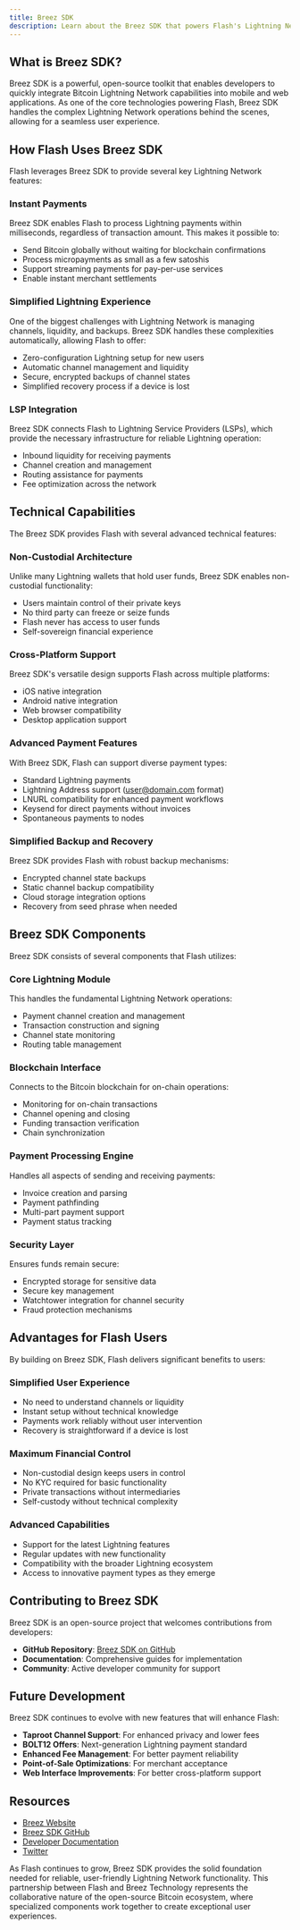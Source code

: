 ```yaml
---
title: Breez SDK
description: Learn about the Breez SDK that powers Flash's Lightning Network features
---
```


## What is Breez SDK?

Breez SDK is a powerful, open-source toolkit that enables developers to quickly integrate Bitcoin Lightning Network capabilities into mobile and web applications. As one of the core technologies powering Flash, Breez SDK handles the complex Lightning Network operations behind the scenes, allowing for a seamless user experience.

## How Flash Uses Breez SDK

Flash leverages Breez SDK to provide several key Lightning Network features:

### Instant Payments

Breez SDK enables Flash to process Lightning payments within milliseconds, regardless of transaction amount. This makes it possible to:

- Send Bitcoin globally without waiting for blockchain confirmations
- Process micropayments as small as a few satoshis
- Support streaming payments for pay-per-use services
- Enable instant merchant settlements

### Simplified Lightning Experience

One of the biggest challenges with Lightning Network is managing channels, liquidity, and backups. Breez SDK handles these complexities automatically, allowing Flash to offer:

- Zero-configuration Lightning setup for new users
- Automatic channel management and liquidity
- Secure, encrypted backups of channel states
- Simplified recovery process if a device is lost

### LSP Integration

Breez SDK connects Flash to Lightning Service Providers (LSPs), which provide the necessary infrastructure for reliable Lightning operation:

- Inbound liquidity for receiving payments
- Channel creation and management
- Routing assistance for payments
- Fee optimization across the network

## Technical Capabilities

The Breez SDK provides Flash with several advanced technical features:

### Non-Custodial Architecture

Unlike many Lightning wallets that hold user funds, Breez SDK enables non-custodial functionality:

- Users maintain control of their private keys
- No third party can freeze or seize funds
- Flash never has access to user funds
- Self-sovereign financial experience

### Cross-Platform Support

Breez SDK's versatile design supports Flash across multiple platforms:

- iOS native integration
- Android native integration
- Web browser compatibility
- Desktop application support

### Advanced Payment Features

With Breez SDK, Flash can support diverse payment types:

- Standard Lightning payments
- Lightning Address support (user@domain.com format)
- LNURL compatibility for enhanced payment workflows
- Keysend for direct payments without invoices
- Spontaneous payments to nodes

### Simplified Backup and Recovery

Breez SDK provides Flash with robust backup mechanisms:

- Encrypted channel state backups
- Static channel backup compatibility
- Cloud storage integration options
- Recovery from seed phrase when needed

## Breez SDK Components

Breez SDK consists of several components that Flash utilizes:

### Core Lightning Module

This handles the fundamental Lightning Network operations:

- Payment channel creation and management
- Transaction construction and signing
- Channel state monitoring
- Routing table management

### Blockchain Interface

Connects to the Bitcoin blockchain for on-chain operations:

- Monitoring for on-chain transactions
- Channel opening and closing
- Funding transaction verification
- Chain synchronization

### Payment Processing Engine

Handles all aspects of sending and receiving payments:

- Invoice creation and parsing
- Payment pathfinding
- Multi-part payment support
- Payment status tracking

### Security Layer

Ensures funds remain secure:

- Encrypted storage for sensitive data
- Secure key management
- Watchtower integration for channel security
- Fraud protection mechanisms

## Advantages for Flash Users

By building on Breez SDK, Flash delivers significant benefits to users:

### Simplified User Experience

- No need to understand channels or liquidity
- Instant setup without technical knowledge
- Payments work reliably without user intervention
- Recovery is straightforward if a device is lost

### Maximum Financial Control

- Non-custodial design keeps users in control
- No KYC required for basic functionality
- Private transactions without intermediaries
- Self-custody without technical complexity

### Advanced Capabilities

- Support for the latest Lightning features
- Regular updates with new functionality
- Compatibility with the broader Lightning ecosystem
- Access to innovative payment types as they emerge

## Contributing to Breez SDK

Breez SDK is an open-source project that welcomes contributions from developers:

- **GitHub Repository**: [Breez SDK on GitHub](https://github.com/breez/breez-sdk)
- **Documentation**: Comprehensive guides for implementation
- **Community**: Active developer community for support

## Future Development

Breez SDK continues to evolve with new features that will enhance Flash:

- **Taproot Channel Support**: For enhanced privacy and lower fees
- **BOLT12 Offers**: Next-generation Lightning payment standard
- **Enhanced Fee Management**: For better payment reliability
- **Point-of-Sale Optimizations**: For merchant acceptance
- **Web Interface Improvements**: For better cross-platform support

## Resources

- [Breez Website](https://breez.technology)
- [Breez SDK GitHub](https://github.com/breez/breez-sdk)
- [Developer Documentation](https://breez.github.io/breez-sdk/)
- [Twitter](https://twitter.com/Breez_Tech)

As Flash continues to grow, Breez SDK provides the solid foundation needed for reliable, user-friendly Lightning Network functionality. This partnership between Flash and Breez Technology represents the collaborative nature of the open-source Bitcoin ecosystem, where specialized components work together to create exceptional user experiences.